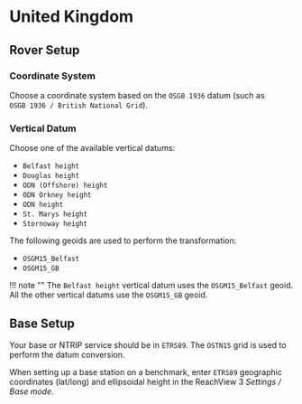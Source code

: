 # United Kingdom

## Rover Setup

### Coordinate System

Choose a coordinate system based on the `OSGB 1936` datum (such as `OSGB 1936 / British National Grid`).

### Vertical Datum

Choose one of the available vertical datums:

* `Belfast height`
* `Douglas height`
* `ODN (Offshore) height`
* `ODN Orkney height`
* `ODN height`
* `St. Marys height`
* `Stornoway height`

The following geoids are used to perform the transformation:

* `OSGM15_Belfast`
* `OSGM15_GB`

!!! note ""
	The `Belfast height` vertical datum uses the `OSGM15_Belfast` geoid. All the other vertical datums use the `OSGM15_GB` geoid.

## Base Setup

Your base or NTRIP service should be in `ETRS89`. The `OSTN15` grid is used to perform the datum conversion.

When setting up a base station on a benchmark, enter `ETRS89` geographic coordinates (lat/long) and ellipsoidal height in the ReachView 3 *Settings / Base mode*.
